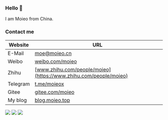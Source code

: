 ### Hello 👋 
I am Moieo from China.

### Contact me
| Website | URL |
| --- | --- |
| E-Mail | [moe@moieo.cn](mailto:moe@moieo.cn) |
| Weibo | [weibo.com/moieo](https://weibo.com/moieo) |
| Zhihu | [www.zhihu.com/people/moieo](https://www.zhihu.com/people/moieo) |
| Telegram | [t.me/moieox](https:/t.me/moieox) |
| Gitee | [gitee.com/moieo](https://gitee.com/moieo) |
| My blog | [blog.moieo.top](https://blog.moieo.top) |


<img src="https://github-profile-summary-cards.vercel.app/api/cards/profile-details?username=moieo&theme=vue" />

<img src="https://github-readme-stats.vercel.app/api?username=moieo&show_icons=true&icon_color=CE1D2D&text_color=718096&bg_color=ffffff&hide_title=true" />

<img src="https://github-readme-stats.vercel.app/api/top-langs/?username=moieo&layout=compact"/>
